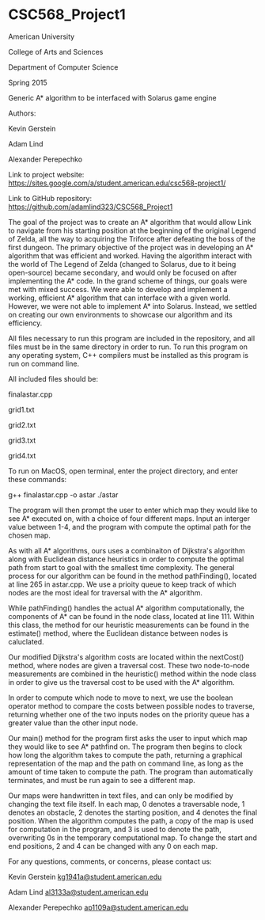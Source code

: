 # CSC568_Project1

American University

College of Arts and Sciences

Department of Computer Science

Spring 2015

Generic A* algorithm to be interfaced with Solarus game engine

Authors:

Kevin Gerstein

Adam Lind

Alexander Perepechko

Link to project website: https://sites.google.com/a/student.american.edu/csc568-project1/

Link to GitHub repository: https://github.com/adamlind323/CSC568_Project1

The goal of the project was to create an A* algorithm that would allow Link to navigate from his starting position 
at the beginning of the original Legend of Zelda, all the way to acquiring the Triforce after defeating the boss 
of the first dungeon. The primary objective of the project was in developing an A* algorithm that was efficient and worked. 
Having the algorithm interact with the world of The Legend of Zelda (changed to Solarus, due to it being open-source) 
became secondary, and would only be focused on after implementing the A* code. In the grand scheme of things, our goals 
were met with mixed success. We were able to develop and implement a working, efficient A* algorithm that can interface 
with a given world. However, we were not able to implement A* into Solarus. Instead, we settled on creating our own 
environments to showcase our algorithm and its efficiency.

All files necessary to run this program are included in the repository, and all files must be in the same directory 
in order to run. To run this program on any operating system, C++ compilers must be installed as this program is run 
on command line.

All included files should be:

finalastar.cpp

grid1.txt

grid2.txt

grid3.txt

grid4.txt

To run on MacOS, open terminal, enter the project directory, and enter these commands:


g++ finalastar.cpp -o astar
./astar

The program will then prompt the user to enter which map they would like to see A* executed on, with a choice of 
four different maps. Input an interger value between 1-4, and the program with compute the optimal path for the chosen map.

As with all A* algorithms, ours uses a combinaiton of Dijkstra's algorithm along with Euclidean distance heuristics in 
order to compute the optimal path from start to goal with the smallest time complexity. The general process for our 
algorithm can be found in the method pathFinding(), located at line 265 in astar.cpp. We use a prioity queue to keep track 
of which nodes are the most ideal for traversal with the A* algorithm.

While pathFinding() handles the actual A* algorithm computationally, the components of A* can be found in the node class, 
located at line 111. Within this class, the method for our heuristic measurements can be found in the estimate() method, 
where the Euclidean distance between nodes is caluclated. 

Our modified Dijkstra's algorithm costs are located within the nextCost() method, where nodes are given a traversal cost. 
These two node-to-node measurements are combined in the heuristic() method within the node class in order to give us the 
traversal cost to be used with the A* algorithm. 

In order to compute which node to move to next, we use the boolean operator method to compare the costs between possible 
nodes to traverse, returning whether one of the two inputs nodes on the priority queue has a greater value than the other 
input node.

Our main() method for the program first asks the user to input which map they would like to see A* pathfind on. The program 
then begins to clock how long the algorithm takes to compute the path, returning a graphical representation of the map and 
the path on command line, as long as the amount of time taken to compute the path. The program than automatically terminates, 
and must be run again to see a different map.

Our maps were handwritten in text files, and can only be modified by changing the text file itself. In each map, 0 denotes a 
traversable node, 1 denotes an obstacle, 2 denotes the starting position, and 4 denotes the final position. When the algorithm 
computes the path, a copy of the map is used for computation in the program, and 3 is used to denote the path, overwriting 0s 
in the temporary computational map. To change the start and end positions, 2 and 4 can be changed with any 0 on each map.

For any questions, comments, or concerns, please contact us:

Kevin Gerstein <kg1941a@student.american.edu>

Adam Lind <al3133a@student.american.edu>

Alexander Perepechko <ap1109a@student.american.edu>
